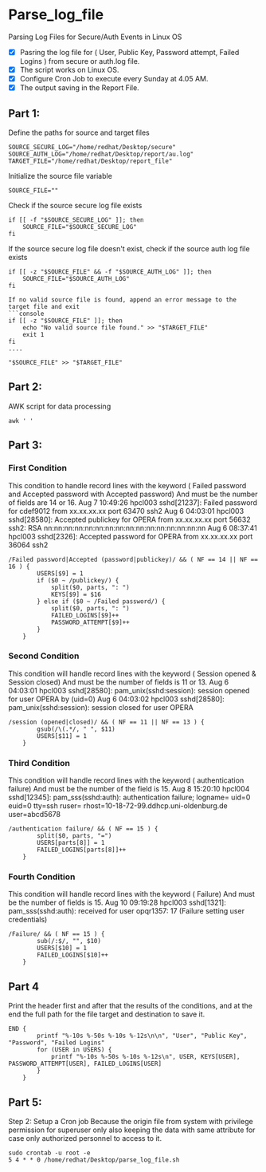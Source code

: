 # Parse_log_file
Parsing Log Files for Secure/Auth Events in Linux OS

- [X] Pasring the log file for ( User, Public Key, Password attempt, Failed Logins ) from secure or auth.log file.
- [X] The script works on Linux OS.
- [X] Configure Cron Job to execute every Sunday at 4.05 AM.
- [X] The output saving in the Report File.

## Part 1:
Define the paths for source and target files
```console
SOURCE_SECURE_LOG="/home/redhat/Desktop/secure"
SOURCE_AUTH_LOG="/home/redhat/Desktop/report/au.log"
TARGET_FILE="/home/redhat/Desktop/report_file"
```
Initialize the source file variable
```console
SOURCE_FILE=""
```
Check if the source secure log file exists
```console
if [[ -f "$SOURCE_SECURE_LOG" ]]; then
    SOURCE_FILE="$SOURCE_SECURE_LOG"
fi
```
If the source secure log file doesn't exist, check if the source auth log file exists
```console
if [[ -z "$SOURCE_FILE" && -f "$SOURCE_AUTH_LOG" ]]; then
    SOURCE_FILE="$SOURCE_AUTH_LOG"
fi

If no valid source file is found, append an error message to the target file and exit
```console
if [[ -z "$SOURCE_FILE" ]]; then
    echo "No valid source file found." >> "$TARGET_FILE"
    exit 1
fi
....

"$SOURCE_FILE" >> "$TARGET_FILE"
```
## Part 2:
AWK script for data processing
```console
awk ' '
```
## Part 3:
### First Condition
This condition to handle record lines with the keyword ( Failed password and
Accepted password with Accepted password) And must be the number of 
fields are 14 or 16.
Aug  7 10:49:26 hpcl003 sshd[21237]: Failed password for cdef9012 from xx.xx.xx.xx port 63470 ssh2
Aug  6 04:03:01 hpcl003 sshd[28580]: Accepted publickey for OPERA from xx.xx.xx.xx port 56632 ssh2: RSA nn:nn:nn:nn:nn:nn:nn:nn:nn:nn:nn:nn:nn:nn:nn:nn
Aug  6 08:37:41 hpcl003 sshd[2326]: Accepted password for OPERA from xx.xx.xx.xx port 36064 ssh2 

```console
/Failed password|Accepted (password|publickey)/ && ( NF == 14 || NF == 16 ) {
        USERS[$9] = 1
        if ($0 ~ /publickey/) {
            split($0, parts, ": ")
            KEYS[$9] = $16
        } else if ($0 ~ /Failed password/) {
            split($0, parts, ": ")
            FAILED_LOGINS[$9]++
            PASSWORD_ATTEMPT[$9]++
        }
    }
```
### Second Condition
This condition will handle record lines with the keyword ( Session opened & Session 
closed) And must be the number of fields is 11 or 13.
Aug  6 04:03:01 hpcl003 sshd[28580]: pam_unix(sshd:session): session opened for user OPERA by (uid=0)
Aug  6 04:03:02 hpcl003 sshd[28580]: pam_unix(sshd:session): session closed for user OPERA

```console
/session (opened|closed)/ && ( NF == 11 || NF == 13 ) {
        gsub(/\(.*/, " ", $11)
        USERS[$11] = 1
    }
```
### Third Condition
This condition will handle record lines with the keyword ( authentication failure) And 
must be the number of the field is 15.
Aug  8 15:20:10 hpcl004 sshd[12345]: pam_sss(sshd:auth): authentication failure; logname= uid=0 euid=0 tty=ssh ruser= rhost=10-18-72-99.ddhcp.uni-oldenburg.de user=abcd5678

```console
/authentication failure/ && ( NF == 15 ) {
        split($0, parts, "=")
        USERS[parts[8]] = 1
        FAILED_LOGINS[parts[8]]++
    }
```
### Fourth Condition    
This condition will handle record lines with the keyword ( Failure) And must be the
number of fields is 15.
Aug 10 09:19:28 hpcl003 sshd[1321]: pam_sss(sshd:auth): received for user opqr1357: 17 (Failure setting user credentials) 
```console
/Failure/ && ( NF == 15 ) {
        sub(/:$/, "", $10)
        USERS[$10] = 1
        FAILED_LOGINS[$10]++
    }
```
## Part 4
Print the header first and after that the results of the conditions, and at the end the full
path for the file target and destination to save it.
```console
END {
        printf "%-10s %-50s %-10s %-12s\n\n", "User", "Public Key", "Password", "Failed Logins"
        for (USER in USERS) {
            printf "%-10s %-50s %-10s %-12s\n", USER, KEYS[USER], PASSWORD_ATTEMPT[USER], FAILED_LOGINS[USER]
        }
    }
```
## Part 5:
Step 2: Setup a Cron job
Because the origin file from system with privilege permission for superuser only also keeping the data
with same attribute for case only authorized personnel to access to it.
```console
sudo crontab -u root -e
5 4 * * 0 /home/redhat/Desktop/parse_log_file.sh
```
